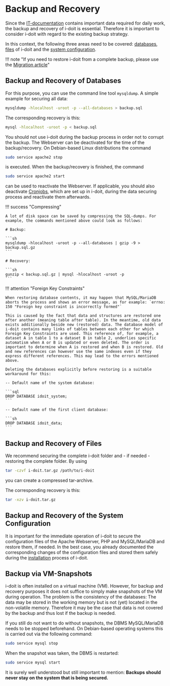# Backup and Recovery

Since the [IT-documentation](../../glossary.md) contains important data required for daily work, the backup and recovery of i-doit is essential. Therefore it is important to consider i-doit with regard to the existing backup strategy.

In this context, the following three areas need to be covered: [databases](index.md), [files](index.md) of i-doit and the [system configuration](index.md).

!!! note "If you need to restore i-doit from a complete backup, please use the [Migration article](../../upgrades-and-migrations/migration-of-an-installation-under-linux.md)"

## Backup and Recovery of Databases

For this purpose, you can use the command line tool `mysqldump`. A simple example for securing all data:

```sh
mysqldump -hlocalhost -uroot -p --all-databases > backup.sql
```

The corresponding recovery is this:

```sh
mysql -hlocalhost -uroot -p < backup.sql
```

You should not use i-doit during the backup process in order not to corrupt the backup. The Webserver can be deactivated for the time of the backup/recovery. On Debian-based Linux distributions the command

```sh
sudo service apache2 stop
```

is executed. When the backup/recovery is finished, the command

```sh
sudo service apache2 start
```

can be used to reactivate the Webserver. If applicable, you should also deactivate [Cronjobs](../../automation-and-integration/cli/index.md), which are set up in i-doit, during the data securing process and reactivate them afterwards.

!!! success "Compressing"

    A lot of disk space can be saved by compressing the SQL-dumps. For example, the commands mentioned above could look as follows:

    # Backup:

    ```sh
    mysqldump -hlocalhost -uroot -p --all-databases | gzip -9 > backup.sql.gz
    ```

    # Recovery:

    ```sh
    gunzip < backup.sql.gz | mysql -hlocalhost -uroot -p
    ```

!!! attention "Foreign Key Constraints"

    When restoring database contents, it may happen that MySQL/MariaDB aborts the process and shows an error message, as for example: `errno: 150 "Foreign key constraint is incorrectly formed"`

    This is caused by the fact that data and structures are restored one after another (meaning table after table). In the meantime, old data exists additionally beside new (restored) data. The database model of i-doit contains many links of tables between each other for which Foreign Key Constraints are used. This reference of, for example, a dataset A in table 1 to a dataset B in table 2, underlies specific automatism when A or B is updated or even deleted. The order is important to determine when A is restored and when B is restored. Old and new references can however use the same indexes even if they express different references. This may lead to the errors mentioned above.

    Deleting the databases explicitly before restoring is a suitable workaround for this:

    -- Default name of the system database:

    ```sql
    DROP DATABASE idoit_system;
    ```

    -- Default name of the first client database:

    ```sh
    DROP DATABASE idoit_data;
    ```

## Backup and Recovery of Files

We recommend securing the complete i-doit folder and - if needed - restoring the complete folder. By using

```sh
tar -czvf i-doit.tar.gz /path/to/i-doit
```

you can create a compressed tar-archive.

The corresponding recovery is this:

```sh
tar -xzv i-doit.tar.gz
```

## Backup and Recovery of the System Configuration

It is important for the immediate operation of i-doit to secure the configuration files of the Apache Webserver, PHP and MySQL/MariaDB and restore them, if needed. In the best case, you already documented the corresponding changes of the configuration files and stored them safely during the [installation](../../installation/index.md) process of i-doit.

## Backup via VM-Snapshots

i-doit is often installed on a virtual machine (VM). However, for backup and recovery purposes it does not suffice to simply make snapshots of the VM during operation. The problem is the consistency of the databases: The data may be stored in the working memory but is not (yet) located in the non-volatile memory. Therefore it may be the case that data is not covered by the backup and thus lost if the backup is needed.

If you still do not want to do without snapshots, the DBMS MySQL/MariaDB needs to be stopped beforehand. On Debian-based operating systems this is carried out via the following command:

```sh
sudo service mysql stop
```

When the snapshot was taken, the DBMS is restarted:

```sh
sudo service mysql start
```

It is surely well understood but still important to mention: **Backups should never stay on the system that is being secured.**
